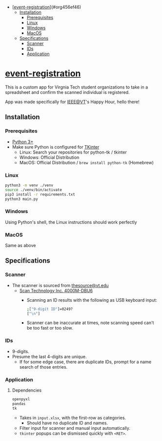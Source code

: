 - [[event-registration](https://github.com/haoxiangliew/event-registration)](#org456ef46)
  - [Installation](#orgd09eb68)
    - [Prerequisites](#orga9971f3)
    - [Linux](#org7774733)
    - [Windows](#org915e3c7)
    - [MacOS](#orgf12b857)
  - [Specifications](#org70e5574)
    - [Scanner](#orgc2daa0b)
    - [IDs](#org37dbf37)
    - [Application](#orgba89501)



<a id="org456ef46"></a>

# [event-registration](https://github.com/haoxiangliew/event-registration)

This is a custom app for Virgnia Tech student organizations to take in a spreadsheet and confirm the scanned individual is registered.

App was made specifically for [IEEE@VT](https://ieee.vt.edu)'s Happy Hour, hello there!


<a id="orgd09eb68"></a>

## Installation


<a id="orga9971f3"></a>

### Prerequisites

-   [Python 3+](https://www.python.org/downloads/)
-   Make sure Python is configured for [TKinter](https://tkdocs.com/tutorial/install.html)
    -   Linux: Search your repositories for python-tk / tkinter
    -   Windows: Official Distribution
    -   MacOS: Official Distribution / `brew install python-tk` (Homebrew)


<a id="org7774733"></a>

### Linux

```sh
python3 -m venv ./venv
source ./venv/bin/activate
pip3 install -r requirements.txt
python3 main.py
```


<a id="org915e3c7"></a>

### Windows

Using Python's shell, the Linux instructions should work perfectly


<a id="orgf12b857"></a>

### MacOS

Same as above


<a id="org70e5574"></a>

## Specifications


<a id="orgc2daa0b"></a>

### Scanner

-   The scanner is sourced from thesource@vt.edu
    -   [Scan Technology Inc. 4000M-DBU6](https://store-scantec.com/Search/ProductView.aspx?partid=222567983)
        -   Scanning an ID results with the following as USB keyboard input:
            
            ```sh
            ;["9-digit ID"]=0249?
            ["\n"]
            ```
        -   Scanner can be inaccurate at times, note scanning speed can't be too fast or too slow.


<a id="org37dbf37"></a>

### IDs

-   9-digits.
-   Presume the last 4-digits are unique.
    -   If for some edge case, there are duplicate IDs, prompt for a name search of those entries.


<a id="orgba89501"></a>

### Application

1.  Dependencies

    ```sh
    openpyxl
    pandas
    tk
    ```
    
    -   Takes in `input.xlsx`, with the first-row as categories.
        -   Should have no duplicate ID and names.
    -   Filter input for scanner and manual input automatically.
    -   `tkinter` popups can be dismissed quickly with `<RET>`.